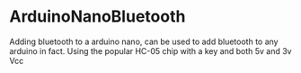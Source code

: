 # ArduinoNanoBluetooth
Adding bluetooth to a arduino nano, can be used to add bluetooth to any arduino in fact. Using the popular HC-05 chip with a key and both 5v and 3v Vcc
